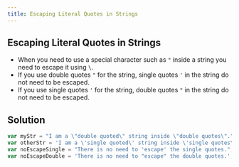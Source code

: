 ```yaml
---
title: Escaping Literal Quotes in Strings
---
```

## Escaping Literal Quotes in Strings

* When you need to use a special character such as `"` inside a string you need to escape it using `\`.
* If you use double quotes `"` for the string, single quotes `'` in the string do not need to be escaped. 
* If you use single quotes `'` for the string, double quotes `"` in the string do not need to be escaped. 

## Solution
```javascript
var myStr = "I am a \"double quoted\" string inside \"double quotes\".";
var otherStr = 'I am a \'single quoted\' string inside \'single quotes\'.';
var noEscapeSingle = "There is no need to 'escape' the single quotes.";
var noEscapeDouble = 'There is no need to "escape" the double quotes.';
```

